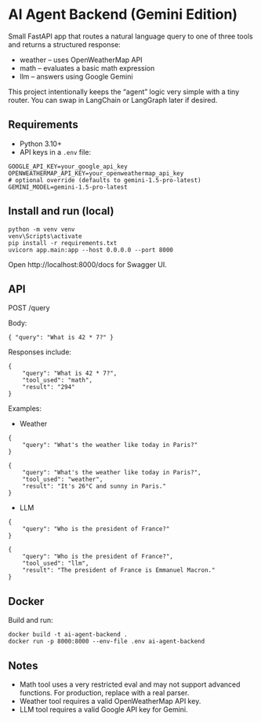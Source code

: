 # AI Agent Backend (Gemini Edition)

Small FastAPI app that routes a natural language query to one of three tools and returns a structured response:
- weather – uses OpenWeatherMap API
- math – evaluates a basic math expression
- llm – answers using Google Gemini

This project intentionally keeps the “agent” logic very simple with a tiny router. You can swap in LangChain or LangGraph later if desired.

## Requirements

- Python 3.10+
- API keys in a `.env` file:

```
GOOGLE_API_KEY=your_google_api_key
OPENWEATHERMAP_API_KEY=your_openweathermap_api_key
# optional override (defaults to gemini-1.5-pro-latest)
GEMINI_MODEL=gemini-1.5-pro-latest
```

## Install and run (local)

```
python -m venv venv
venv\Scripts\activate
pip install -r requirements.txt
uvicorn app.main:app --host 0.0.0.0 --port 8000
```

Open http://localhost:8000/docs for Swagger UI.

## API

POST /query

Body:

```
{ "query": "What is 42 * 7?" }
```

Responses include:

```
{
	"query": "What is 42 * 7?",
	"tool_used": "math",
	"result": "294"
}
```

Examples:

- Weather

```
{
	"query": "What's the weather like today in Paris?"
}
```

```
{
	"query": "What's the weather like today in Paris?",
	"tool_used": "weather",
	"result": "It's 26°C and sunny in Paris."
}
```

- LLM

```
{
	"query": "Who is the president of France?"
}
```

```
{
	"query": "Who is the president of France?",
	"tool_used": "llm",
	"result": "The president of France is Emmanuel Macron."
}
```

## Docker

Build and run:

```
docker build -t ai-agent-backend .
docker run -p 8000:8000 --env-file .env ai-agent-backend
```

## Notes

- Math tool uses a very restricted eval and may not support advanced functions. For production, replace with a real parser.
- Weather tool requires a valid OpenWeatherMap API key.
- LLM tool requires a valid Google API key for Gemini.
